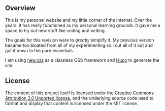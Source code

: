 ## Overview
This is my personal website and my little corner of the internet. Over the years, it has really functioned as my personal learning grounds. It gave me a space to try out new stuff like coding and writing.

The goals for this revision were to *greatly* simplify it. My previous version became too bloated from all of my experimenting so I cut all of it out and got it down to the pure essentials.

I am using [new.css](https://newcss.net/) as a classless CSS framework and [Hugo](https://gohugo.io/) to generate the site.

## License

The content of this project itself is licensed under the [Creative Commons Attribution 3.0 Unported license](https://creativecommons.org/licenses/by/3.0/), and the underlying source code used to format and display that content is licensed under the MIT license.